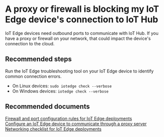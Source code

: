<properties
	pageTitle="A proxy or firewall is blocking my IoT Edge device's connection to IoT Hub"
	description="A proxy or firewall is blocking my IoT Edge device's connection to IoT Hub"
	service="microsoft.devices"
	resource="iotedge"
	authors="kgremban"
	ms.author="kgremban"
	selfHelpType="generic"
	supportTopicIds=""
	resourceTags=""
	productPesIds="16509"
	cloudEnvironments="public,BlackForest,Fairfax,Mooncake"
	articleId="1671c60b-06e2-4893-9ae7-ac72c78a4994"
/>

# A proxy or firewall is blocking my IoT Edge device's connection to IoT Hub

IoT Edge devices need outbound ports to communicate with IoT Hub. If you have a proxy or firewall on your network, that could impact the device's connection to the cloud. 

## **Recommended steps**

Run the IoT Edge troubleshooting tool on your IoT Edge device to identify common connection errors.

* On Linux devices: `sudo iotedge check --verbose`
* On Windows devices: `iotedge check --verbose`

## **Recommended documents**

[Firewall and port configuration rules for IoT Edge deployments](https://docs.microsoft.com/azure/iot-edge/troubleshoot#firewall-and-port-configuration-rules-for-iot-edge-deployment)<br>
[Configure an IoT Edge device to communicate through a proxy server](https://docs.microsoft.com/azure/iot-edge/how-to-configure-proxy-support)<br>
[Networking checklist for IoT Edge deployments](https://docs.microsoft.com/azure/iot-edge/production-checklist#networking)